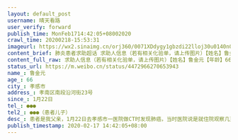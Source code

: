 ```yaml
---
layout: default_post
username: 晴天看路
user_verify: forward
publish_time: MonFeb1714:42:05+08002020
crawl_time: 20200218-15:53:31
imageurl: https://wx2.sinaimg.cn/orj360/0071XDdygy1gbzdi22lloj30u0140n0q.jpg,https://wx4.sinaimg.cn/orj360/0071XDdygy1gbzdi1oq39j31400u0ta2.jpg
content_brief: 肺炎患者求助超话 求助人信息（若有相关化验单，请上传图片）【姓名】鲁金元【年龄】66【所在城市】孝感市【所在小区、社区】孝南区南段沿河街23号【患病时间】1月22日【联系方式】●●● 【其他紧急联系人】●●●（患者儿子）【病情描述】 患者是我父亲，1月22日去孝感市一医 ...全文
content_full_raw: 求助人信息（若有相关化验单，请上传图片）【姓名】鲁金元【年龄】66【所在城市】孝感市【所在小区、社区】孝南区南段沿河街23号【患病时间】1月22日【联系方式】●●●【其他紧急联系人】●●●（患者儿子）【病情描述】患者是我父亲，1月22日去孝感市一医院做CT时发现肺癌，当时医院说是就住院观察几天准备做穿刺手术，然后过了几天31号左右问医生什么时候做，医生说现在医院只接手发热病人的手术，其他手术不做，并要求我父亲转院，那个时候孝感已经准备封城了，医院没有车，街上也没有车，是我母亲在医院借了一个推车把我父亲推到市中医医院，到中医院后复诊也是说肺癌，要做穿刺，然后他们说要去武汉的医院才能做，医院做不了，这里只能做保守治疗，但是这个时候全面封城，哪里都去不了。希望政府和医院想想办法给我爸做手术，救救我父亲
status_url: https://m.weibo.cn/status/4472966270653943
name_: 鲁金元
age_: 66
city_: 孝感市
address_: 孝南区南段沿河街23号
since_: 1月22日
tel_: ●●●
tel2_: ●●●（患者儿子）
desc_: 患者是我父亲，1月22日去孝感市一医院做CT时发现肺癌，当时医院说是就住院观察几天准备做穿刺手术，然后过了几天31号左右问医生什么时候做，医生说现在医院只接手发热病人的手术，其他手术不做，并要求我父亲转院，那个时候孝感已经准备封城了，医院没有车，街上也没有车，是我母亲在医院借了一个推车把我父亲推到市中医医院，到中医院后复诊也是说肺癌，要做穿刺，然后他们说要去武汉的医院才能做，医院做不了，这里只能做保守治疗，但是这个时候全面封城，哪里都去不了。希望政府和医院想想办法给我爸做手术，救救我父亲
publish_timestamp: 2020-02-17 14:42:05+08:00
---
```

